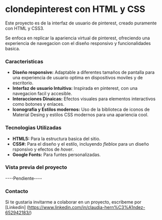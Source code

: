 # clondepinterest con HTML y CSS
Este proyecto es de la interfaz de usuario de pinterest, creado puramente con HTML y CSS3.

Se enfoca en replicar la apariencia virtual de pinterest, ofreciendo una experiencia de navegacion con el diseño responsivo y funcionalidades basica.

### Caracteristicas

* **Diseño responsive:** Adaptable a diferentes tamaños de pantalla para una experiencia de usuario optima en dispositivos moviles y de escritorio.
* **Interfaz de usuario Intuitiva:** Inspirada en pinterest, con una navegacion facil y accesible.
* **Interacciones Dinaicas:** Efectos visuales para elementos interactivos como botones y enlaces.
* **Iconografia y Estilos modernos:** Uso de la biblioteca de iconos de Material Desing y estilos CSS modernos para una apariencia cool.

### Tecnologias Utilizadas
+ **HTML5:** Para la estructura basica del sitio.
+ **CSS#:** Para el diseño y el estilo, incluyendo _fleblox_ para un diseño rsponsivo y efectos de _hover_.
+ **Google Fonts:** Para funtes personalizadas.

### Vista previa del proyecto
----Pendiente----

### Contacto
Si te gustaria invitarme a colaborar en un proyecto, escribeme por [Linkedin] (https://www.linkedin.com/in/claudia-hern%C3%A1ndez-652942183/)
